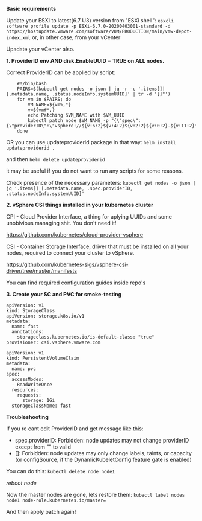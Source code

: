 **Basic requirements**

Update your ESXI to latest(6.7 U3) version from "ESXi shell":
```esxcli software profile update -p ESXi-6.7.0-20200403001-standard -d https://hostupdate.vmware.com/software/VUM/PRODUCTION/main/vmw-depot-index.xml```
or, in other case, from your vCenter

Upadate your vCenter also.

**1. ProviderID env AND disk.EnableUUID = TRUE on ALL nodes.**

Correct ProviderID can be applied by script:
```
    #!/bin/bash
    PAIRS=$(kubectl get nodes -o json | jq -r -c '.items[]|[.metadata.name, .status.nodeInfo.systemUUID]' | tr -d '[]"')
    for vm in $PAIRS; do
    	VM_NAME=${vm%,*}
    	v=${vm#*,}
    	echo Patching $VM_NAME with $VM_UUID
    	kubectl patch node $VM_NAME -p "{\"spec\":{\"providerID\":\"vsphere://${v:6:2}${v:4:2}${v:2:2}${v:0:2}-${v:11:2}${v:9:2}-${v:16:2}${v:14:2}${v:18:36}\"}}"
    done
```

OR you can use updateproviderid package in that way:
```helm install updateproviderid .```

and then
```helm delete updateproviderid```

it may be useful if you do not want to run any scripts for some reasons.

Check presence of the necessary parameters:
```kubectl get nodes -o json | jq '.items[]|[.metadata.name, .spec.providerID, .status.nodeInfo.systemUUID]'```

**2. vSphere CSI things installed in your kubernetes cluster**

CPI - Cloud Provider Interface, a thing for aplying UUIDs and some unobivious managing shit. You don't need it!

https://github.com/kubernetes/cloud-provider-vsphere

CSI - Container Storage Interface, driver that must be installed on all your nodes, required to connect your cluster to vSphere.

https://github.com/kubernetes-sigs/vsphere-csi-driver/tree/master/manifests

You can find required configuration guides inside repo's

**3. Create your SC and PVC for smoke-testing**
```
apiVersion: v1
kind: StorageClass
apiVersion: storage.k8s.io/v1
metadata:
  name: fast
  annotations:
    storageclass.kubernetes.io/is-default-class: "true"
provisioner: csi.vsphere.vmware.com
```
```
apiVersion: v1
kind: PersistentVolumeClaim
metadata:
  name: pvc
spec:
  accessModes:
  - ReadWriteOnce
  resources:
    requests:
      storage: 1Gi
  storageClassName: fast
```


**Troubleshooting**

If you re cant edit ProviderID and get message like this: 

* spec.providerID: Forbidden: node updates may not change providerID except from "" to valid
* []: Forbidden: node updates may only change labels, taints, or capacity (or configSource, if the DynamicKubeletConfig feature gate is enabled)

You can do this: 
```kubectl delete node node1```

*reboot node*

Now the master nodes are gone, lets restore them:
```kubectl label nodes node1 node-role.kubernetes.io/master=```

And then apply patch again!
